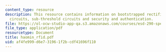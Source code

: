 ```yaml
---
content_type: resource
description: This resource contains information on bootstrapped rectifier,adiabatic
  circuits, sub-threshold circuits and security and authentication.
file: https://ol-ocw-studio-app-qa.s3.amazonaws.com/courses/esd-290-special-topics-in-supply-chain-management-spring-2005/af4fe999d6e731961f2bcdf41696f110_haomin_rfid.pdf
file_type: application/pdf
resourcetype: Document
title: haomin_rfid.pdf
uid: af4fe999-d6e7-3196-1f2b-cdf41696f110
---
```

